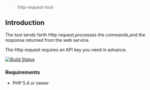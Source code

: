 > http-request-tool

## Introduction 

The tool sends forth Http request,processes the commands,and the response returned from the web service. 

The Http request requires an API key  you need in advance.

[![Build Status](https://lxlxw.github.io/http-request-tool/)](https://lxlxw.github.io/http-request-tool/)

### Requirements

* PHP 5.4 or newer

